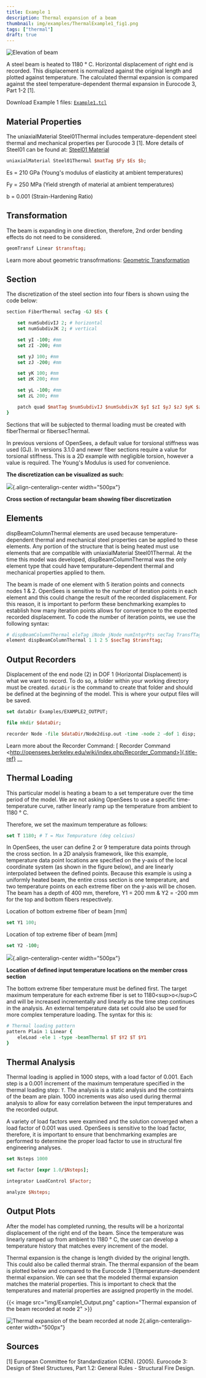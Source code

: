 ```yaml
---
title: Example 1
description: Thermal expansion of a beam
thumbnail: img/examples/ThermalExample1_fig1.png
tags: ["thermal"]
draft: true
---
```



![Elevation of beam](img/ThermalExample1_fig1.png)

A steel beam is heated to 1180 &deg; C. Horizontal
displacement of right end is recorded. This displacement is normalized
against the original length and plotted against temperature. The
calculated thermal expansion is compared against the steel
temperature-dependent thermal expansion in Eurocode 3, Part 1-2 \[1\].

Download Example 1 files: [`Example1.tcl`](files/Example1.tcl)

<!--
`Example 1 Outputs <files/Example1_OUTPUT.zip>`{.interpreted-text role="download"}.
-->

## Material Properties

The uniaxialMaterial Steel01Thermal includes temperature-dependent steel
thermal and mechanical properties per Eurocode 3 \[1\]. More details of
Steel01 can be found at: [Steel01 Material](https://opensees.berkeley.edu/wiki/index.php/Steel01_Material)

```tcl
uniaxialMaterial Steel01Thermal $matTag $Fy $Es $b;
```

Es = 210 GPa (Young's modulus of elasticity at ambient temperatures)

Fy = 250 MPa (Yield strength of material at ambient temperatures)

b = 0.001 (Strain-Hardening Ratio)

## Transformation

The beam is expanding in one direction, therefore, 2nd order bending
effects do not need to be considered.

```tcl
geomTransf Linear $transftag;
```

Learn more about geometric transofrmations: [Geometric
Transformation](http://opensees.berkeley.edu/wiki/index.php/Geometric_Transformation_Command)

## Section

The discretization of the steel section into four fibers is shown using
the code below:

```tcl
section FiberThermal secTag -GJ $Es {

    set numSubdivIJ 2; # horizontal
    set numSubdivJK 2; # vertical

    set yI -100; #mm
    set zI -200; #mm

    set yJ 100; #mm
    set zJ -200; #mm

    set yK 100; #mm
    set zK 200; #mm

    set yL -100; #mm
    set zL 200; #mm

    patch quad $matTag $numSubdivIJ $numSubdivJK $yI $zI $yJ $zJ $yK $zK $yL $zL
}
```

Sections that will be subjected to thermal loading must be created with
fiberThermal or fibersecThermal.

In previous versions of OpenSees, a default value for torsional
stiffness was used (GJ). In versions 3.1.0 and newer fiber sections
require a value for torsional stiffness. This is a 2D example with
negligible torsion, however a value is required. The Young\'s Modulus is
used for convenience.

**The discretization can be visualized as such:**

![](../img/Example1_fig2.png){.align-centeralign-center width="500px"}

**Cross section of rectangular beam showing fiber discretization**

## Elements

dispBeamColumnThermal elements are used because temperature-dependent
thermal and mechanical steel properties can be applied to these
elements. Any portion of the structure that is being heated must use
elements that are compatible with uniaxialMaterial Steel01Thermal. At
the time this model was developed, dispBeamColumnThermal was the only
element type that could have tempurature-dependent thermal and
mechanical properties applied to them.

The beam is made of one element with 5 iteration points and connects
nodes 1 & 2. OpenSees is sensitive to the number of iteration points in
each element and this could change the result of the recorded
displacement. For this reason, it is important to perform these
benchmarking examples to establish how many iteration points allows for
convergence to the expected recorded displacement. To code the number of
iteration points, we use the following syntax:


```tcl
# dispBeamColumnThermal eleTag iNode jNode numIntgrPts secTag TransfTag;
element dispBeamColumnThermal 1 1 2 5 $secTag $transftag;
```

## Output Recorders

Displacement of the end node (2) in DOF 1 (Horizontal Displacement) is
what we want to record. To do so, a folder within your working directory
must be created. `dataDir` is the command to create that folder and
should be defined at the beginning of the model. This is where your
output files will be saved.

```tcl
set dataDir Examples/EXAMPLE2_OUTPUT;

file mkdir $dataDir;

recorder Node -file $dataDir/Node2disp.out -time -node 2 -dof 1 disp;
```

Learn more about the Recorder Command: [ Recorder Command
\<http://opensees.berkeley.edu/wiki/index.php/Recorder_Command>]{.title-ref}
\_\_

## Thermal Loading

This particular model is heating a beam to a set temperature over the
time period of the model. We are not asking OpenSees to use a specific
time-temperature curve, rather linearly ramp up the temperature from
ambient to 1180 &deg; C.

Therefore, we set the maximum temperature as follows:


```tcl
set T 1180; # T = Max Tempurature (deg celcius)
```

In OpenSees, the user can define 2 or 9 temperature data points through
the cross section. In a 2D analysis framework, like this example,
temperature data point locations are specified on the y-axis of the
local coordinate system (as shown in the figure below), and are linearly
interpolated between the defined points. Because this example is using a
uniformly heated beam, the entire cross section is one temperature, and
two temperature points on each extreme fiber on the y-axis will be
chosen. The beam has a depth of 400 mm, therefore, Y1 = 200 mm & Y2 =
-200 mm for the top and bottom fibers respectively.

Location of bottom extreme fiber of beam \[mm\]

```tcl
set Y1 100;
```

Location of top extreme fiber of beam \[mm\]

```tcl
set Y2 -100;
```

![](../img/Example1_fig3.png){.align-centeralign-center width="500px"}

**Location of defined input temperature locations on the member cross
section**

The bottom extreme fiber temperature must be defined first. The target
maximum temperature for each extreme fiber is set to 1180\<sup>o\</sup>C
and will be increased incrementally and linearly as the time step
continues in the analysis. An external temperature data set could also
be used for more complex temperature loading. The syntax for this is:

```tcl
# Thermal loading pattern
pattern Plain 1 Linear { 
    eleLoad -ele 1 -type -beamThermal $T $Y2 $T $Y1 
}
```

## Thermal Analysis

Thermal loading is applied in 1000 steps, with a load factor of 0.001.
Each step is a 0.001 increment of the maximum temperature specified in
the thermal loading step: `T`. The analysis is a static analysis and the
contraints of the beam are plain. 1000 increments was also used during
thermal analysis to allow for easy correlation between the input
temperatures and the recorded output.

A variety of load factors were examined and the solution converged when
a load factor of 0.001 was used. OpenSees is sensitive to the load
factor, therefore, it is important to ensure that benchmarking examples
are performed to determine the proper load factor to use in structural
fire engineering analyses.

```tcl
set Nsteps 1000

set Factor [expr 1.0/$Nsteps];

integrator LoadControl $Factor;

analyze $Nsteps;
```

## Output Plots

After the model has completed running, the results will be a horizontal
displacement of the right end of the beam. Since the temperature was
linearly ramped up from ambient to 1180 &deg; C, the user can develop a
temperature history that matches every increment of the model.

Thermal expansion is the change is length divided by the original
length. This could also be called thermal strain. The thermal expansion
of the beam is plotted below and compared to the Eurocode 3
\[1\]temperature-dependent thermal expansion. We can see that the
modeled thermal expansion matches the material properties. This is
important to check that the temperatures and material properties are
assigned propertly in the model.


{{< image src="img/Example1_Output.png" caption="Thermal expansion of the beam recorded at node 2" >}}

![Thermal expansion of the beam recorded at node 2](img/Example1_Output.png){.align-centeralign-center width="500px"}


## Sources

\[1\] European Committee for Standardization (CEN). (2005). Eurocode 3:
Design of Steel Structures, Part 1.2: General Rules - Structural Fire
Design.
